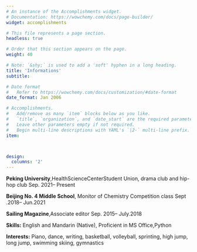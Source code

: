 ```yaml
---
# An instance of the Accomplishments widget.
# Documentation: https://wowchemy.com/docs/page-builder/
widget: accomplishments

# This file represents a page section.
headless: true

# Order that this section appears on the page.
weight: 40

# Note: `&shy;` is used to add a 'soft' hyphen in a long heading.
title: 'Informations'
subtitle:

# Date format
#   Refer to https://wowchemy.com/docs/customization/#date-format
date_format: Jan 2006

# Accomplishments.
#   Add/remove as many `item` blocks below as you like.
#   `title`, `organization`, and `date_start` are the required parameters.
#   Leave other parameters empty if not required.
#   Begin multi-line descriptions with YAML's `|2-` multi-line prefix.
item:



design:
  columns: '2' 
---
```


**Peking University**,HealthScienceCenterStudent Union, drama club and hip-hop club       Sep. 2021– Present

**Beijing No. 4 Middle School**, Monitor of Chemistry Competition class								Sept .2018– Jun.2021

**Sailing Magazine**,Associate editor                                             						  Sep. 2015– July.2018

**Skills:** English and Mandarin (Native), Proficient in MS Office,Python

**Interests:** Piano, dance, writing, basketball, volleyball, sprinting, high jump, long jump, swimming skiing, gymnastics

​	

